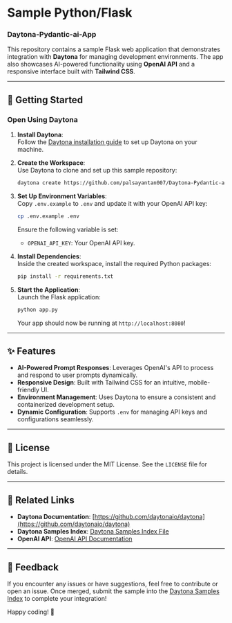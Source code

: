 # Sample Python/Flask 
### Daytona-Pydantic-ai-App
 
This repository contains a sample Flask web application that demonstrates integration with **Daytona** for managing development environments. The app also showcases AI-powered functionality using **OpenAI API** and a responsive interface built with **Tailwind CSS**.  

---

## 🚀 Getting Started  

### Open Using Daytona  

1. **Install Daytona**:  
   Follow the [Daytona installation guide](https://www.daytona.io/docs/installation/installation/) to set up Daytona on your machine.  

2. **Create the Workspace**:  
   Use Daytona to clone and set up this sample repository:  
   ```bash  
   daytona create https://github.com/palsayantan007/Daytona-Pydantic-ai-App 
   ```  

3. **Set Up Environment Variables**:  
   Copy `.env.example` to `.env` and update it with your OpenAI API key:  
   ```bash  
   cp .env.example .env  
   ```  
   Ensure the following variable is set:  
   - `OPENAI_API_KEY`: Your OpenAI API key.  

4. **Install Dependencies**:  
   Inside the created workspace, install the required Python packages:  
   ```bash  
   pip install -r requirements.txt  
   ```  

5. **Start the Application**:  
   Launch the Flask application:  
   ```bash  
   python app.py  
   ```  
   Your app should now be running at `http://localhost:8080`!  

---

## ✨ Features  

- **AI-Powered Prompt Responses**: Leverages OpenAI's API to process and respond to user prompts dynamically.  
- **Responsive Design**: Built with Tailwind CSS for an intuitive, mobile-friendly UI.  
- **Environment Management**: Uses Daytona to ensure a consistent and containerized development setup.  
- **Dynamic Configuration**: Supports `.env` for managing API keys and configurations seamlessly.  

---

## 📝 License  

This project is licensed under the MIT License. See the `LICENSE` file for details.  

---

## 🔗 Related Links  

- **Daytona Documentation**: [https://github.com/daytonaio/daytona](https://github.com/daytonaio/daytona)  
- **Daytona Samples Index**: [Daytona Samples Index File](https://github.com/daytonaio/daytona/blob/main/hack/samples/index.json)  
- **OpenAI API**: [OpenAI API Documentation](https://platform.openai.com/docs/)  

---

## 💬 Feedback  

If you encounter any issues or have suggestions, feel free to contribute or open an issue. Once merged, submit the sample into the [Daytona Samples Index](https://github.com/daytonaio/daytona/blob/main/hack/samples/index.json) to complete your integration!  

Happy coding! 🚀  
```
